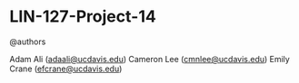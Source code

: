 # LIN-127-Project-14

@authors

Adam Ali (adaali@ucdavis.edu)
Cameron Lee (cmnlee@ucdavis.edu)
Emily Crane (efcrane@ucdavis.edu)
